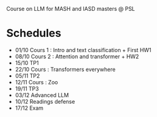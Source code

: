 Course on LLM for MASH and IASD masters @ PSL 

# Schedules 


- 01/10 Cours 1 : Intro and text classification + First HW1
- 08/10 Cours 2 : Attention and transformer + HW2
- 15/10 TP1  
- 22/10 Cours : Transformers everywhere 
- 05/11 TP2
- 12/11 Cours : Zoo 
- 19/11 TP3
- 03/12 Advanced LLM 
- 10/12 Readings defense 
- 17/12 Exam


